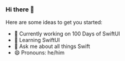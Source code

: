 ### Hi there 👋

<!--
**bkdev32/bkdev32** is a ✨ _special_ ✨ repository because its `README.md` (this file) appears on your GitHub profile. -->

Here are some ideas to get you started:

- 🔭 Currently working on 100 Days of SwiftUI 
- 🌱 Learning SwiftUI
- 💬 Ask me about all things Swift
- 😄 Pronouns: he/him

<!-- - 🤔 I’m looking for help with ... 
- ⚡ Fun fact: -->

<!-- - 📫 How to reach me: ... -->

